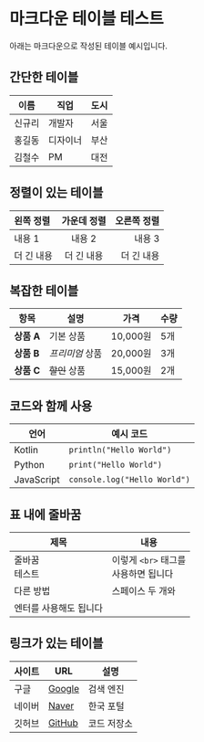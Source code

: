 # 마크다운 테이블 테스트

아래는 마크다운으로 작성된 테이블 예시입니다.

## 간단한 테이블

| 이름 | 직업 | 도시 |
|------|------|------|
| 신규리 | 개발자 | 서울 |
| 홍길동 | 디자이너 | 부산 |
| 김철수 | PM | 대전 |

## 정렬이 있는 테이블

| 왼쪽 정렬 | 가운데 정렬 | 오른쪽 정렬 |
|:---------|:----------:|-----------:|
| 내용 1 | 내용 2 | 내용 3 |
| 더 긴 내용 | 더 긴 내용 | 더 긴 내용 |

## 복잡한 테이블

| 항목 | 설명 | 가격 | 수량 |
|------|------|------|------|
| **상품 A** | 기본 상품 | 10,000원 | 5개 |
| **상품 B** | *프리미엄* 상품 | 20,000원 | 3개 |
| **상품 C** | ~~할인~~ 상품 | 15,000원 | 2개 |

## 코드와 함께 사용

| 언어 | 예시 코드 |
|------|----------|
| Kotlin | `println("Hello World")` |
| Python | `print("Hello World")` |
| JavaScript | `console.log("Hello World")` |

## 표 내에 줄바꿈

| 제목 | 내용 |
|------|------|
| 줄바꿈<br>테스트 | 이렇게 `<br>` 태그를<br>사용하면 됩니다 |
| 다른 방법 | 스페이스 두 개와  
엔터를 사용해도 됩니다 |

## 링크가 있는 테이블

| 사이트 | URL | 설명 |
|--------|-----|------|
| 구글 | [Google](https://google.com) | 검색 엔진 |
| 네이버 | [Naver](https://naver.com) | 한국 포털 |
| 깃허브 | [GitHub](https://github.com) | 코드 저장소 |